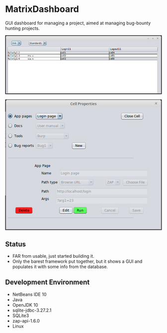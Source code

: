 # MatrixDashboard
GUI dashboard for managing a project, aimed at managing bug-bounty hunting projects.

![Main screen](https://github.com/BillDietrich/MatrixDashboard/blob/master/screenshot-main1.png)

![Cell dialog](https://github.com/BillDietrich/MatrixDashboard/blob/master/screenshot-cell1.png)

## Status
* FAR from usable, just started building it.
* Only the barest framework put together, but it shows a GUI and populates it with some info from the database.

## Development Environment
* NetBeans IDE 10
* Java
* OpenJDK 10
* sqlite-jdbc-3.27.2.1
* SQLite3
* zap-api-1.6.0
* Linux

